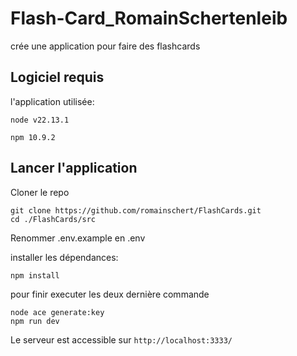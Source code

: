 # Flash-Card_RomainSchertenleib

crée une application pour faire des flashcards

## Logiciel requis

l'application utilisée:

`node v22.13.1`

`npm 10.9.2`

## Lancer l'application

Cloner le repo

```
git clone https://github.com/romainschert/FlashCards.git
cd ./FlashCards/src
```

Renommer .env.example en .env

installer les dépendances:

```
npm install
```

pour finir executer les deux dernière commande

```
node ace generate:key
npm run dev
```

Le serveur est accessible sur `http://localhost:3333/`
